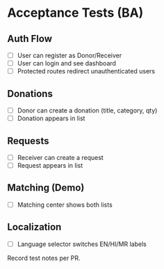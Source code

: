 # Acceptance Tests (BA)

## Auth Flow
- [ ] User can register as Donor/Receiver
- [ ] User can login and see dashboard
- [ ] Protected routes redirect unauthenticated users

## Donations
- [ ] Donor can create a donation (title, category, qty)
- [ ] Donation appears in list

## Requests
- [ ] Receiver can create a request
- [ ] Request appears in list

## Matching (Demo)
- [ ] Matching center shows both lists

## Localization
- [ ] Language selector switches EN/HI/MR labels

Record test notes per PR.
